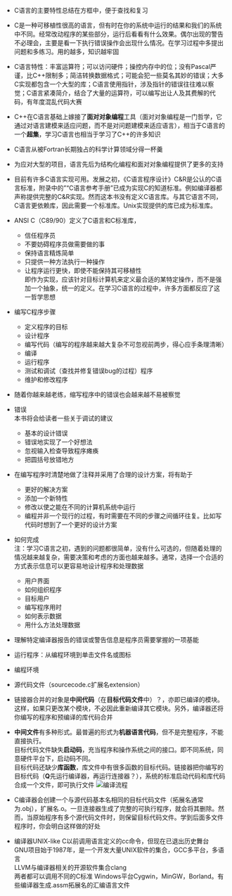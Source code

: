 - C语言的主要特性总结在方框中，便于查找和复习
- C是一种可移植性很高的语言，但有时在你的系统中运行的结果和我们的系统中不同。经常改动程序的某些部分，运行后看看有什么效果。偶尔出现的警告不必理会，主要是看一下执行错误操作会出现什么情况。在学习过程中多提出问题和多练习。用的越多，知识越牢固
- C语言特性：丰富运算符；可以访问硬件；操控内存中的位；没有Pascal严谨，比C++限制多；简洁转换数据格式；可能会犯一些莫名其妙的错误；大多C实现都包含一个大型的库；C语言使用指针，涉及指针的错误往往难以察觉；C语言紧凑简介，结合了大量的运算符，可以编写出让人及其费解的代码，有年度混乱代码大赛
- C++在C语言基础上嫁接了**面对对象编程**工具（面对对象编程是一门哲学，它通过对语言建模来适应问题，而不是对问题建模来适应语言），相当于C语言的一个**超集**，学习C语言也相当于学习了C++的许多知识
- C语言从被Fortran长期独占的科学计算领域分得一杯羹
- 为应对大型的项目，语言先后为结构化编程和面对对象编程提供了更多的支持
- 目前有许多C语言实现可用。发展之初，《C语言程序设计》C&R是公认的C语言标准，附录中的”“C语言参考手册”已成为实现C的知道标准。例如编译器都声称提供完整的C&R实现。然而这本书没有定义C语言库。与其它语言不同，C语言更依赖库，因此需要一个标准库。Unix实现提供的库已成为标准库。
- ANSI C（C89/90）定义了C语言和C标准库，
  - 信任程序员
  - 不要妨碍程序员做需要做的事
  - 保持语言精炼简单
  - 只提供一种方法执行一种操作
  - 让程序运行更快，即使不能保持其可移植性  
  即作为实现，应该针对目标计算机来定义最合适的某特定操作，而不是强加一个抽象，统一的定义。在学习C语言的过程中，许多方面都反应了这一哲学思想
- 编写C程序步骤
  - 定义程序的目标
  - 设计程序
  - 编写代码（编写的程序越来越大复杂不可忽视前两步，得心应手条理清晰）
  - 编译
  - 运行程序
  - 测试和调试（查找并修复错误bug的过程）程序
  - 维护和修改程序
- 随着你越来越老练，缩写程序中的错误也会越来越不易被察觉
- 错误  
本书将会给读者一些关于调试的建议
  - 基本的设计错误
  - 错误地实现了一个好想法
  - 忽视输入检查导致程序瘫痪
  - 把圆括号放错地方
- 在编写程序时清楚地做了注释并采用了合理的设计方案，将有助于
  - 更好的解决方案
  - 添加一个新特性
  - 修改以使之能在不同的计算机系统中运行
  - 编程并非一个现行的过程，有时需要在不同的步骤之间循环往复。比如写代码时想到了一个更好的设计方案
- 如何完成  
注：学习C语言之初，遇到的问题都很简单，没有什么可选的，但随着处理的情况越来越复杂，需要决策和考虑的方面也越来越多。通常，选择一个合适的方式表示信息可以更容易地设计程序和处理数据
  - 用户界面
  - 如何组织程序
  - 目标用户
  - 编写程序用时
  - 如何表示数据
  - 用什么方法处理数据
- 理解特定编译器报告的错误或警告信息是程序员需要掌握的一项基能
- 运行程序：从编程环境到单击文件名或图标
- 编程环境

- 源代码文件（sourcecode.c扩展名extension）
- 链接器合并的对象是**中间代码**（在**目标代码文件**中）？，亦即已编译的模块。这样，如果只更改某个模块，不必因此重新编译其它模块。另外，编译器还将你编写的程序和预编译的库代码合并
- **中间文件**有多种形式。最普遍的形式为**机器语言代码**，但不是完整程序，不能直接执行。  
目标代码文件缺失**启动码**，充当程序和操作系统之间的接口。即不同系统，同意硬件平台下，启动码不同。  
目标代码还缺少**库函数**，库文件中有很多函数的目标代码。链接器把你编写的目标代码（**Q**先运行编译器，再运行连接器？），系统的标准启动代码和库代码合成一个文件，即可执行文件
![编译流程](https://img-blog.csdnimg.cn/20190122171031615.jpg)
- C编译器会创建一个与源代码基本名相同的目标代码文件（拓展名通常为.obj），扩展名.o。一旦连接器生成了完整的可执行程序，就会将其删除。然而，当原始程序有多个源代码文件时，则保留目标代码文件。学到后面多文件程序时，你会明白这样做的好处
- 编译器UNIX-like C以前调用语言定义的cc命令，但现在已退出历史舞台  
GNU项目始于1987年，是一个开发大量UNIX软件的集合，GCC多平台，多语言  
LLVM与编译器相关的开源软件集合clang  
两者都可以调用不同的C标准
Windows平台Cygwin，MinGW，Borland。有些编译器生成.assm拓展名的汇编语言文件
